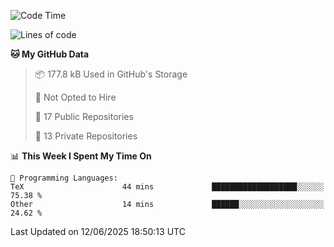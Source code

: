 <!--START_SECTION:waka-->
![Code Time](http://img.shields.io/badge/Code%20Time-1%2C116%20hrs%2026%20mins-blue)

![Lines of code](https://img.shields.io/badge/From%20Hello%20World%20I%27ve%20Written-224.9%20thousand%20lines%20of%20code-blue)

**🐱 My GitHub Data** 

> 📦 177.8 kB Used in GitHub's Storage 
 > 
> 🚫 Not Opted to Hire
 > 
> 📜 17 Public Repositories 
 > 
> 🔑 13 Private Repositories 
 > 
📊 **This Week I Spent My Time On** 

```text
💬 Programming Languages: 
TeX                      44 mins             ███████████████████░░░░░░   75.38 % 
Other                    14 mins             ██████░░░░░░░░░░░░░░░░░░░   24.62 % 
```


 Last Updated on 12/06/2025 18:50:13 UTC
<!--END_SECTION:waka-->
